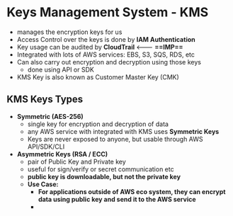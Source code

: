 
# Keys Management System - KMS

- manages the encryption keys for us
- Access Control over the keys is done by **IAM Authentication**
- Key usage can be audited by **CloudTrail** <--- **==IMP==**
- Integrated with lots of AWS services: EBS, S3, SQS, RDS, etc
- Can also carry out encryption and decryption using those keys
	- done using API or SDK
- KMS Key is also known as Customer Master Key (CMK)


## KMS Keys Types

- **Symmetric (AES-256)**
	- single key for encryption and decryption of data
	- any AWS service with integrated with KMS uses **Symmetric Keys**
	- Keys are never exposed to anyone, but usable through AWS API/SDK/CLI
- **Asymmetric Keys (RSA / ECC)**
	- pair of Public Key and Private key
	- useful for sign/verify or secret communication etc
	- **public key is downloadable, but not the private key**
	- **Use Case:**
		- **For applications outside of AWS eco system, they can encrypt data using public key and send it to the AWS service**
		- 